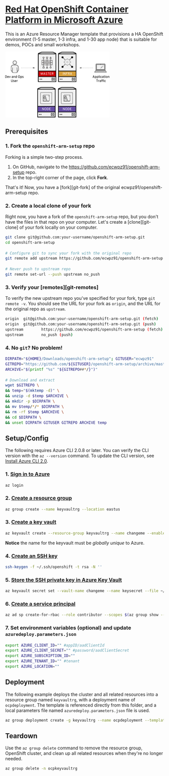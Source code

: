 # [Red Hat OpenShift Container Platform in Microsoft Azure](https://docs.microsoft.com/en-us/azure/virtual-machines/linux/openshift-get-started)

This is an Azure Resource Manager template that provisions a HA OpenShift environment (1-5 master, 1-3 infra, and 1-30 app node) that is suitable for demos, POCs and small workshops.

![Architecture Diagram](./docs/openshiftpoc.png)

## Prerequisites

### 1. Fork the `openshift-arm-setup` repo

Forking is a simple two-step process.

1. On GitHub, navigate to the <https://github.com/ecwpz91/openshift-arm-setup> repo.
2. In the top-right corner of the page, click **Fork**.

That's it! Now, you have a [fork][git-fork] of the original ecwpz91/openshift-arm-setup repo.

### 2. Create a local clone of your fork

Right now, you have a fork of the `openshift-arm-setup` repo, but you don't have the files in that repo on your computer. Let's create a [clone][git-clone] of your fork locally on your computer.

```sh
git clone git@github.com:your-username/openshift-arm-setup.git
cd openshift-arm-setup

# Configure git to sync your fork with the original repo
git remote add upstream https://github.com/ecwpz91/openshift-arm-setup

# Never push to upstream repo
git remote set-url --push upstream no_push
```

### 3. Verify your [remotes][git-remotes]

To verify the new upstream repo you've specified for your fork, type `git remote -v`. You should see the URL for your fork as `origin`, and the URL for the original repo as `upstream`.

```sh
origin  git@github.com:your-username/openshift-arm-setup.git (fetch)
origin  git@github.com:your-username/openshift-arm-setup.git (push)
upstream        https://github.com/ecwpz91/openshift-arm-setup (fetch)
upstream        no_push (push)
```

### 4. No `git`? No problem!

```sh
DIRPATH="${HOME}/Downloads/openshift-arm-setup"; GITUSER="ecwpz91"
GITREPO="https://github.com/${GITUSER}/openshift-arm-setup/archive/master.zip"
ARCHIVE="$(printf "%s" "${GITREPO##*/}")"

# Download and extract
wget $GITREPO \
&& temp="$(mktemp -d)" \
&& unzip -d $temp $ARCHIVE \
&& mkdir -p $DIRPATH \
&& mv $temp/*/* $DIRPATH \
&& rm -rf $temp $ARCHIVE \
&& cd $DIRPATH \
&& unset DIRPATH GITUSER GITREPO ARCHIVE temp
```

## Setup/Config

The following requires Azure CLI 2.0.8 or later. You can verify the CLI version with the `az --version` command. To update the CLI version, see [Install Azure CLI 2.0](https://docs.microsoft.com/en-us/cli/azure/install-azure-cli?view=azure-cli-latest).

### 1. [Sign in to Azure](https://docs.microsoft.com/en-us/azure/virtual-machines/linux/openshift-prerequisites#sign-in-to-azure)
```sh
az login
```

### 2. [Create a resource group](https://docs.microsoft.com/en-us/azure/virtual-machines/linux/openshift-prerequisites#create-a-resource-group)
```sh
az group create --name keyvaultrg --location eastus
```

### 3. [Create a key vault](https://docs.microsoft.com/en-us/azure/virtual-machines/linux/openshift-prerequisites#create-an-ssh-key)
```sh
az keyvault create --resource-group keyvaultrg --name changeme --enabled-for-template-deployment true --location eastus
```

 **Notice** the name for the keyvault must be _globally unique_ to Azure.

### 4. [Create an SSH key](https://docs.microsoft.com/en-us/azure/virtual-machines/linux/openshift-prerequisites#create-an-ssh-key)
```sh
ssh-keygen -f ~/.ssh/openshift -t rsa -N ''
```

### 5. [Store the SSH private key in Azure Key Vault](https://docs.microsoft.com/en-us/azure/virtual-machines/linux/openshift-prerequisites#store-the-ssh-private-key-in-azure-key-vault)
```sh
az keyvault secret set --vault-name changeme --name keysecret --file ~/.ssh/openshift
```

### 6. [Create a service principal](https://docs.microsoft.com/en-us/azure/virtual-machines/linux/openshift-prerequisites#create-a-service-principal)
```sh
az ad sp create-for-rbac --role contributor --scopes $(az group show --name keyvaultrg --query id | sed -e 's/\"\(.*\)\"/\1/')
```

### 7. Set environment variables (optional) and update `azuredeploy.parameters.json`
```sh
export AZURE_CLIENT_ID="" #appID/aadClientId
export AZURE_CLIENT_SECRET="" #password/aadClientSecret
export AZURE_SUBSCRIPTION_ID=""
export AZURE_TENANT_ID="" #tenant
export AZURE_LOCATION=""
```

## Deployment

The following example deploys the cluster and all related resources into a resource group named `keyvaultrg`, with a deployment name of `ocpdeployment`. The template is referenced directly from this folder, and a local parameters file named `azuredeploy.parameters.json` file is used.

```sh
az group deployment create -g keyvaultrg --name ocpdeployment --template-file ./azuredeploy.json --parameters @./azuredeploy.parameters.json
```

## Teardown

Use the `az group delete` command to remove the resource group, OpenShift cluster, and clean up all related resources when they're no longer needed.

```sh
az group delete -n ocpkeyvaultrg
```
